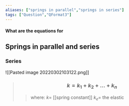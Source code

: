 ```yaml
---
aliases: ["springs in parallel","springs in series"]
tags: ["Question","QFormat3"]
---
```


#### What are the equations for
## Springs in parallel and series
### Series
![[Pasted image 20220302103122.png]]

> ### $$ k = k_{1} + k_{2} + ... + k_{n} $$ 
>> where:
>> $k=$ [[spring constant]]
>> $k_{e}=$ the elastic